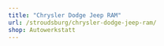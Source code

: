 ```yaml
---
title: "Chrysler Dodge Jeep RAM"
url: /stroudsburg/chrysler-dodge-jeep-ram/
shop: Autowerkstatt
---
```

